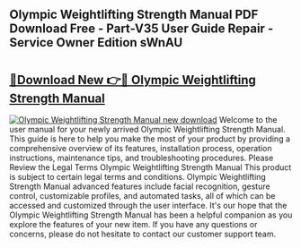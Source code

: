 ## Olympic Weightlifting Strength Manual PDF Download Free - Part-V35 User Guide Repair - Service Owner Edition sWnAU

# <h2><a href="http://cf23468.oget.top/?id=Olympic+Weightlifting+Strength+Manual">🔗Download New 👉🔴 Olympic Weightlifting Strength Manual</a></h2>

[![Olympic Weightlifting Strength Manual new download](https://i.imgur.com/5g1atiW.png)](http://cf23468.oget.top/?id=Olympic+Weightlifting+Strength+Manual)
Welcome to the user manual for your newly arrived Olympic Weightlifting Strength Manual. This guide is here to help you make the most of your product by providing a comprehensive overview of its features, installation process, operation instructions, maintenance tips, and troubleshooting procedures. Please Review the Legal Terms Olympic Weightlifting Strength Manual This product is subject to certain legal terms and conditions. Olympic Weightlifting Strength Manual advanced features include facial recognition, gesture control, customizable profiles, and automated tasks, all of which can be accessed and customized through the user interface. It's our hope that the Olympic Weightlifting Strength Manual has been a helpful companion as you explore the features of your new item. If you have any questions or concerns, please do not hesitate to contact our customer support team.
